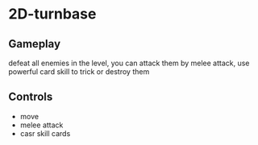 # 2D-turnbase
## Gameplay
  defeat all enemies in the level, you can attack them by melee attack, use powerful card skill to trick or destroy them
## Controls
  - move
  - melee attack
  - casr skill cards
